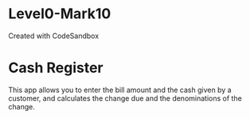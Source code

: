 # Level0-Mark10
Created with CodeSandbox
# Cash Register
This app allows you to enter the bill amount and the cash given by a customer, and calculates the change due and the denominations of the change.

